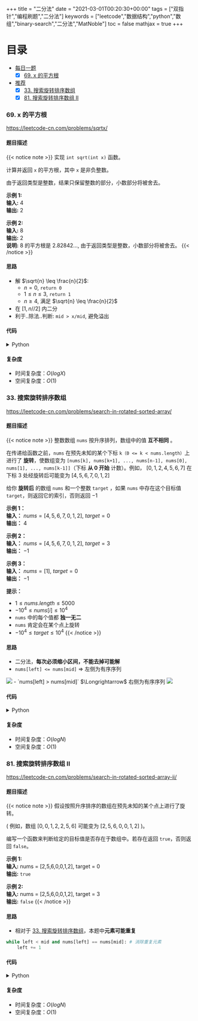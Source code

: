 +++
title = "二分法"
date = "2021-03-01T00:20:30+00:00"
tags = ["双指针","编程刷题","二分法"]
keywords = ["leetcode","数据结构","python","数组","binary-search","二分法","MatNoble"]
toc = false
mathjax = true
+++

# 目录
- [每日一题](./#每日一题)
  - [x] [69. x 的平方根](./#69-x-的平方根)
- [推荐](./#推荐题目)
  - [x] [33. 搜索旋转排序数组](./#33-搜索旋转排序数组)
  - [x] [81. 搜索旋转排序数组 II](./#81-搜索旋转排序数组-ii)
### 69. x 的平方根
https://leetcode-cn.com/problems/sqrtx/
#### 题目描述
{{< notice note >}}
实现 `int sqrt(int x)` 函数。

计算并返回 `x` 的平方根，其中 `x` 是非负整数。

由于返回类型是整数，结果只保留整数的部分，小数部分将被舍去。

**示例 1:**  
**输入:** 4  
**输出:** 2

**示例 2:**  
**输入:** 8  
**输出:** 2  
**说明:** 8 的平方根是 2.82842..., 由于返回类型是整数，小数部分将被舍去。
{{< /notice >}}
#### 思路
- 解 $\sqrt{n} \leq \frac{n}{2}$:
  - $n = 0$, `return 0`
  - $1 \leq n \leq 3$, `return 1`
  - $n \geq 4$, 满足 $\sqrt{n} \leq \frac{n}{2}$
- 在 $\left[1, n//2\right]$ 内二分
- 利于..除法..判断: `mid > x/mid`, 避免溢出
#### 代码
<details>
 <summary> Python </summary>

```python
class Solution:
    def mySqrt(self, x: int) -> int:
        if x == 0: return 0
        i, j = 1, x // 2
        while i < j:
            mid = i + (j-i+1) // 2
            if mid > x/mid:
                j = mid - 1
            else: 
                i = mid
        return i
```
</details>

#### 复杂度
- 时间复杂度：$O(logX)$
- 空间复杂度：$O(1)$

### 33. 搜索旋转排序数组
https://leetcode-cn.com/problems/search-in-rotated-sorted-array/
#### 题目描述
{{< notice note >}}
整数数组 `nums` 按升序排列，数组中的值 **互不相同** 。

在传递给函数之前，`nums` 在预先未知的某个下标 `k（0 <= k < nums.length）`上进行了 **旋转**，使数组变为 `[nums[k], nums[k+1], ..., nums[n-1], nums[0], nums[1], ..., nums[k-1]]`（下标 **从 0 开始** 计数）。例如， $[0,1,2,4,5,6,7]$ 在下标 $3$ 处经旋转后可能变为 $[4,5,6,7,0,1,2]$

给你 **旋转后** 的数组 `nums` 和一个整数 `target` ，如果 `nums` 中存在这个目标值 `target`，则返回它的索引，否则返回 $-1$

**示例 1：**  
**输入：** $nums = [4,5,6,7,0,1,2], \ target = 0$  
**输出：** $4$

**示例 2：**  
**输入：** $nums = [4,5,6,7,0,1,2], \ target = 3$  
**输出：** $-1$

**示例 3：**  
**输入：** $nums = [1],\ target = 0$  
**输出：** $-1$

**提示：**
- $1 \leq nums.length \leq 5000$
- $-10^4 \leq nums[i] \leq 10^4$
- `nums` 中的每个值都 **独一无二**
- `nums` 肯定会在某个点上旋转
- $-10^4 \leq target \leq 10^4$
{{< /notice >}}
#### 思路
- 二分法，**每次必须缩小区间，不能去掉可能解**
- `nums[left] <= nums[mid]` $\Longrightarrow$ 左侧为有序序列
<img src="https://cdn.jsdelivr.net/gh/MatNoble/Images/20210301201056.png"/>
- `nums[left] > nums[mid]` $\Longrightarrow$ 右侧为有序序列
<img src="https://cdn.jsdelivr.net/gh/MatNoble/Images/20210301201339.png"/>

#### 代码
<details>
 <summary> Python </summary>

```python
class Solution:
    def search(self, nums: List[int], target: int) -> int:
        left, right = 0, len(nums)-1
        while left <= right:
            mid = left + (right-left)//2
            if nums[mid] == target: return mid
            if nums[left] <= nums[mid]: # 左侧为有序序列
                if nums[left] <= target < nums[mid]:
                    right = mid-1
                else:
                    left  = mid+1
            else:                       # 右侧为有序序列
                if nums[mid] < target <= nums[right]:
                    left  = mid+1
                else:
                    right = mid-1
        return -1
```
</details>

#### 复杂度
- 时间复杂度：$O(logN)$
- 空间复杂度：$O(1)$


### 81. 搜索旋转排序数组 II
https://leetcode-cn.com/problems/search-in-rotated-sorted-array-ii/
#### 题目描述
{{< notice note >}}
假设按照升序排序的数组在预先未知的某个点上进行了旋转。

( 例如，数组 $[0,0,1,2,2,5,6]$ 可能变为 $[2,5,6,0,0,1,2]$ )。

编写一个函数来判断给定的目标值是否存在于数组中。若存在返回 `true`，否则返回 `false`。

**示例 1:**  
**输入:** nums = [2,5,6,0,0,1,2], target = 0  
**输出:** `true`

**示例 2:**  
**输入:** nums = [2,5,6,0,0,1,2], target = 3  
**输出:** `false`
{{< /notice >}}
#### 思路
- 相对于 [33. 搜索旋转排序数组](./#33-搜索旋转排序数组)，本题中**元素可能重复**  
```python
while left < mid and nums[left] == nums[mid]: # 消除重复元素
    left += 1 
```

#### 代码
<details>
 <summary> Python </summary>

```python
class Solution:
    def search(self, nums: List[int], target: int) -> bool:
        left, right = 0, len(nums)-1
        while left <= right:
            mid = left + (right-left)//2
            if nums[mid] == target: return True
            while left < mid and nums[left] == nums[mid]: 
                left += 1 # 消除重复元素
            if nums[left] <= nums[mid]:  # 左侧为有序序列
                if nums[left] <= target < nums[mid]:
                    right = mid-1
                else:
                    left = mid+1
            else:                        # 右侧为有序序列
                if nums[mid] < target <= nums[right]:
                    left = mid+1
                else:
                    right = mid-1
        return False
```
</details>

#### 复杂度
- 时间复杂度：$O(logN)$
- 空间复杂度：$O(1)$

<!-- 模板
#### 题目描述
{{< notice note >}}

{{< /notice >}}
#### 思路
#### 代码
<details>
 <summary> Python </summary>

```python

```
</details>

#### 复杂度
- 时间复杂度：
- 空间复杂度：
-->